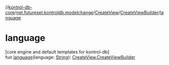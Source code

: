 //[kontrol-db-core](../../../../index.md)/[net.futureset.kontroldb.modelchange](../../index.md)/[CreateView](../index.md)/[CreateViewBuilder](index.md)/[language](language.md)

# language

[core engine and default templates for kontrol-db]\
fun [language](language.md)(language: [String](https://kotlinlang.org/api/latest/jvm/stdlib/kotlin/-string/index.html)): [CreateView.CreateViewBuilder](index.md)
